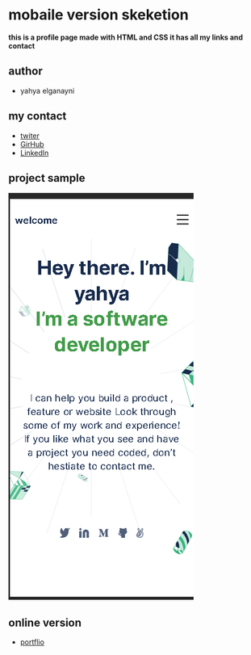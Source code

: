# mobaile version skeketion

**this is a profile page made with HTML and CSS it has all my links and contact**

## author

- yahya elganayni

## my contact

- [twiter](https://twitter.com/crazy20046)
- [GirHub](https://twitter.com/crazy20046)
- [LinkedIn](https://www.linkedin.com/in/yahya-el-ganayni-a456115b/)

## project sample

![screenshot](./imges/Screenshot.png)

## online version 

- [portflio](https://yahyaelganyni1.github.io/mobile-version-skeleton/)